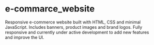 # e-commarce_website
Responsive e-commerce website built with HTML, CSS and minimal JavaScript. Includes banners, product images and brand logos. Fully responsive and currently under active development to add new features and improve the UI.
